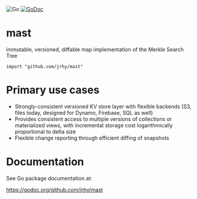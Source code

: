 ![Go](https://github.com/jrhy/mast/workflows/Go/badge.svg)
[![GoDoc](https://godoc.org/github.com/jrhy/mast?status.svg)](https://godoc.org/github.com/jrhy/mast)

# mast
immutable, versioned, diffable map implementation of the Merkle Search Tree

`import "github.com/jrhy/mast"`

# Primary use cases
* Strongly-consistent versioned KV store layer with flexible backends (S3, files today, designed for Dynamo, Firebase, SQL as well)
* Provides consistent access to multiple versions of collections or materialized views, with incremental storage cost logarithmically proportional to delta size
* Flexible change reporting through efficient diffing of snapshots


# Documentation

See Go package documentation at:

https://godoc.org/github.com/jrhy/mast

